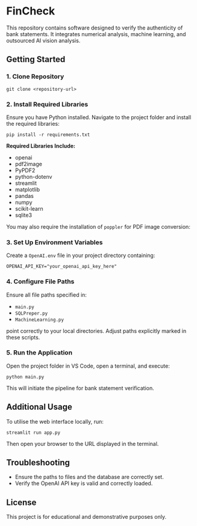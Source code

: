 <!DOCTYPE html>
<html lang="en">
<head>
    <meta charset="UTF-8">
    <meta name="viewport" content="width=device-width, initial-scale=1.0">
</head>
<body>
    <h1>FinCheck</h1>
    <p>This repository contains software designed to verify the authenticity of bank statements. It integrates numerical analysis, machine learning, and outsourced AI vision analysis.</p>

  <h2>Getting Started</h2>

  <h3>1. Clone Repository</h3>
    <pre><code>git clone &lt;repository-url&gt;</code></pre>

  <h3>2. Install Required Libraries</h3>
    <p>Ensure you have Python installed. Navigate to the project folder and install the required libraries:</p>
    <pre><code>pip install -r requirements.txt</code></pre>

  <p><strong>Required Libraries Include:</strong></p>
    <ul>
        <li>openai</li>
        <li>pdf2image</li>
        <li>PyPDF2</li>
        <li>python-dotenv</li>
        <li>streamlit</li>
        <li>matplotlib</li>
        <li>pandas</li>
        <li>numpy</li>
        <li>scikit-learn</li>
        <li>sqlite3</li>
    </ul>
    <p>You may also require the installation of <code>poppler</code> for PDF image conversion:</p>

    

  <h3>3. Set Up Environment Variables</h3>
    <p>Create a <code>OpenAI.env</code> file in your project directory containing:</p>
    <pre><code>OPENAI_API_KEY="your_openai_api_key_here"</code></pre>

  <h3>4. Configure File Paths</h3>
    <p>Ensure all file paths specified in:</p>
    <ul>
        <li><code>main.py</code></li>
        <li><code>SQLPreper.py</code></li>
        <li><code>MachineLearning.py</code></li>
    </ul>
    <p>point correctly to your local directories. Adjust paths explicitly marked in these scripts.</p>

  <h3>5. Run the Application</h3>
    <p>Open the project folder in VS Code, open a terminal, and execute:</p>
    <pre><code>python main.py</code></pre>
    <p>This will initiate the pipeline for bank statement verification.</p>

  <h2>Additional Usage</h2>
    <p>To utilise the web interface locally, run:</p>
    <pre><code>streamlit run app.py</code></pre>
    <p>Then open your browser to the URL displayed in the terminal.</p>

  <h2>Troubleshooting</h2>
    <ul>
        <li>Ensure the paths to files and the database are correctly set.</li>
        <li>Verify the OpenAI API key is valid and correctly loaded.</li>
    </ul>

  <h2>License</h2>
    <p>This project is for educational and demonstrative purposes only.</p>
</body>
</html>

